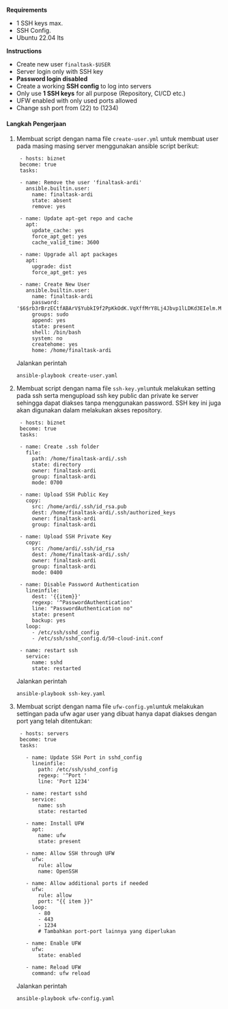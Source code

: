 **Requirements**
- 1 SSH keys max.
- SSH Config.
- Ubuntu 22.04 lts

**Instructions**
- Create new user `finaltask-$USER`
- Server login only with SSH key
- **Password login disabled**
- Create a working **SSH config** to log into servers
- Only use **1 SSH keys** for all purpose (Repository, CI/CD etc.)
- UFW enabled with only used ports allowed
- Change ssh port from (22) to (1234)

#### Langkah Pengerjaan
1. Membuat script dengan nama file `create-user.yml` untuk membuat user pada masing masing server menggunakan ansible script berikut:
   ```
    - hosts: biznet
    become: true
    tasks:

    - name: Remove the user 'finaltask-ardi'
      ansible.builtin.user:
        name: finaltask-ardi
        state: absent
        remove: yes

    - name: Update apt-get repo and cache
      apt: 
        update_cache: yes 
        force_apt_get: yes 
        cache_valid_time: 3600

    - name: Upgrade all apt packages
      apt: 
        upgrade: dist
        force_apt_get: yes

    - name: Create New User
      ansible.builtin.user:
        name: finaltask-ardi
        password: '$6$rb3rBrzECtfABArV$YubkI9f2PpKkOdK.VqXffMrY8Lj4Jbvp1lLDKd3EIelm.MhOO/dPtzQBIaJEwdOUuKKFjNczUkFozkoFJ.Q7D0'
        groups: sudo
        append: yes
        state: present
        shell: /bin/bash
        system: no 
        createhome: yes
        home: /home/finaltask-ardi
   ```
    Jalankan perintah
    ```
    ansible-playbook create-user.yaml 
    ``` 

2. Membuat script dengan nama file `ssh-key.yml`untuk melakukan setting pada ssh serta mengupload ssh key public dan private ke server sehingga dapat diakses tanpa menggunakan password. SSH key ini juga akan digunakan dalam melakukan akses repository.

   ```
    - hosts: biznet
    become: true
    tasks:

    - name: Create .ssh folder
      file:
        path: /home/finaltask-ardi/.ssh
        state: directory
        owner: finaltask-ardi
        group: finaltask-ardi
        mode: 0700
        
    - name: Upload SSH Public Key
      copy:
        src: /home/ardi/.ssh/id_rsa.pub
        dest: /home/finaltask-ardi/.ssh/authorized_keys
        owner: finaltask-ardi
        group: finaltask-ardi

    - name: Upload SSH Private Key
      copy:
        src: /home/ardi/.ssh/id_rsa
        dest: /home/finaltask-ardi/.ssh/
        owner: finaltask-ardi
        group: finaltask-ardi
        mode: 0400
    
    - name: Disable Password Authentication
      lineinfile:
        dest: '{{item}}'
        regexp: '^PasswordAuthentication'
        line: "PasswordAuthentication no"
        state: present
        backup: yes
      loop:
        - /etc/ssh/sshd_config
        - /etc/ssh/sshd_config.d/50-cloud-init.conf

    - name: restart ssh
      service:
        name: sshd
        state: restarted
   ```
    Jalankan perintah
    ```
    ansible-playbook ssh-key.yaml 
    ``` 

3. Membuat script dengan nama file `ufw-config.yml`untuk melakukan settingan pada ufw agar user yang dibuat hanya dapat diakses dengan port yang telah ditentukan:
   ```
    - hosts: servers
    become: true
    tasks:

      - name: Update SSH Port in sshd_config
        lineinfile:
          path: /etc/ssh/sshd_config
          regexp: '^Port '
          line: 'Port 1234'

      - name: restart sshd
        service:
          name: ssh
          state: restarted

      - name: Install UFW
        apt:
          name: ufw
          state: present

      - name: Allow SSH through UFW
        ufw:
          rule: allow
          name: OpenSSH

      - name: Allow additional ports if needed
        ufw:
          rule: allow
          port: "{{ item }}"
        loop:
          - 80
          - 443
          - 1234
          # Tambahkan port-port lainnya yang diperlukan

      - name: Enable UFW
        ufw:
          state: enabled

      - name: Reload UFW
        command: ufw reload
   ```
    Jalankan perintah
    ```
    ansible-playbook ufw-config.yaml 
    ``` 
